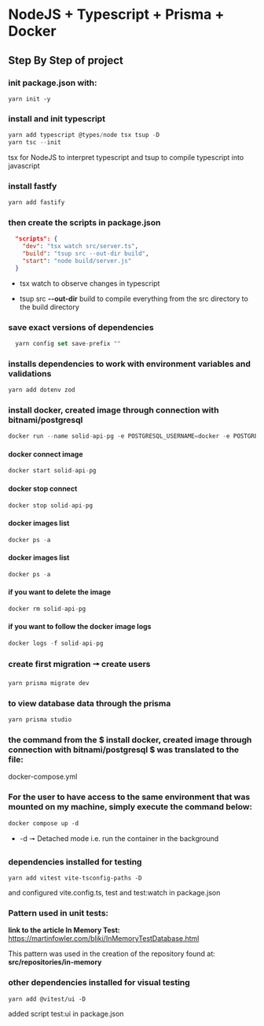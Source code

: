 # NodeJS + Typescript + Prisma + Docker

## Step By Step of project
### init package.json with:

```ch
yarn init -y
```

### install and init typescript

```js
yarn add typescript @types/node tsx tsup -D  
yarn tsc --init
```
tsx for NodeJS to interpret typescript and tsup to compile typescript into javascript

### install fastfy 

```js
yarn add fastify
```

### then create the scripts in package.json

```json
  "scripts": {
    "dev": "tsx watch src/server.ts",
    "build": "tsup src --out-dir build",
    "start": "node build/server.js"
  }
  ```
* tsx watch to observe changes in typescript

* tsup src **--out-dir** build to compile everything from the src directory to the build directory

### save exact versions of dependencies

```js
  yarn config set save-prefix ""
```

### installs dependencies to work with environment variables and validations

```js
yarn add dotenv zod 
```

### install docker, created image through connection with bitnami/postgresql
```js
docker run --name solid-api-pg -e POSTGRESQL_USERNAME=docker -e POSTGRESQL_PASSWORD=docker -e POSTGRESQL_DATABASE=solidapi -p 5432:5432 bitnami/postgresql
```

#### docker connect image
```js
docker start solid-api-pg
```

#### docker stop connect
```js
docker stop solid-api-pg 
```

#### docker images list
```js
docker ps -a
```

#### docker images list
```js
docker ps -a
```

#### if you want to delete the image
```js
docker rm solid-api-pg 
```

#### if you want to follow the docker image logs
```js
docker logs -f solid-api-pg 
```

### create first migration 🠖 create users
```js
yarn prisma migrate dev
```

### to view database data through the prisma
```js
yarn prisma studio
```

### the command from the $ install docker, created image through connection with bitnami/postgresql $ was translated to the file:
docker-compose.yml

### For the user to have access to the same environment that was mounted on my machine, simply execute the command below:
```ch
docker compose up -d
```

* -d 🠖 Detached mode i.e. run the container in the background

### dependencies installed for testing
```ch
yarn add vitest vite-tsconfig-paths -D
```
and configured vite.config.ts, test and test:watch in package.json

### Pattern used in unit tests:

**link to the article In Memory Test:** https://martinfowler.com/bliki/InMemoryTestDatabase.html

This pattern was used in the creation of the repository found at: **src/repositories/in-memory**

### other dependencies installed for visual testing
```ch
yarn add @vitest/ui -D
```
added script test:ui in package.json